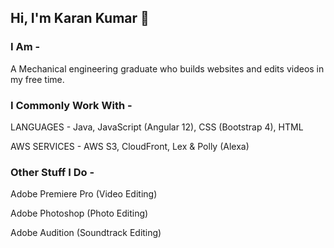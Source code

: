 ## Hi, I'm Karan Kumar 🌃

<!--
**Kashin98/Kashin98** is a ✨ _special_ ✨ repository because its `README.md` (this file) appears on your GitHub profile.-->

### I Am -
A Mechanical engineering graduate who builds websites and edits videos in my free time.


### I Commonly Work With -
LANGUAGES - Java, JavaScript (Angular 12), CSS (Bootstrap 4), HTML

AWS SERVICES - AWS S3, CloudFront, Lex & Polly (Alexa)


### Other Stuff I Do -
Adobe Premiere Pro (Video Editing)

Adobe Photoshop (Photo Editing)

Adobe Audition (Soundtrack Editing)

